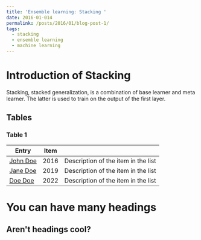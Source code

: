 ```yaml
---
title: 'Ensemble learning: Stacking '
date: 2016-01-014
permalink: /posts/2016/01/blog-post-1/
tags:
  - stacking
  - ensemble learning
  - machine learning
---
```


Introduction of Stacking
======
Stacking, stacked generalization, is a combination of base learner and meta learner. The latter is used to train on the output of the first layer.

## Tables

### Table 1

| Entry            | Item   |                                                              |
| --------         | ------ | ------------------------------------------------------------ |
| [John Doe](#)    | 2016   | Description of the item in the list                          |
| [Jane Doe](#)    | 2019   | Description of the item in the list                          |
| [Doe Doe](#)     | 2022   | Description of the item in the list                          |

You can have many headings
======

Aren't headings cool?
------